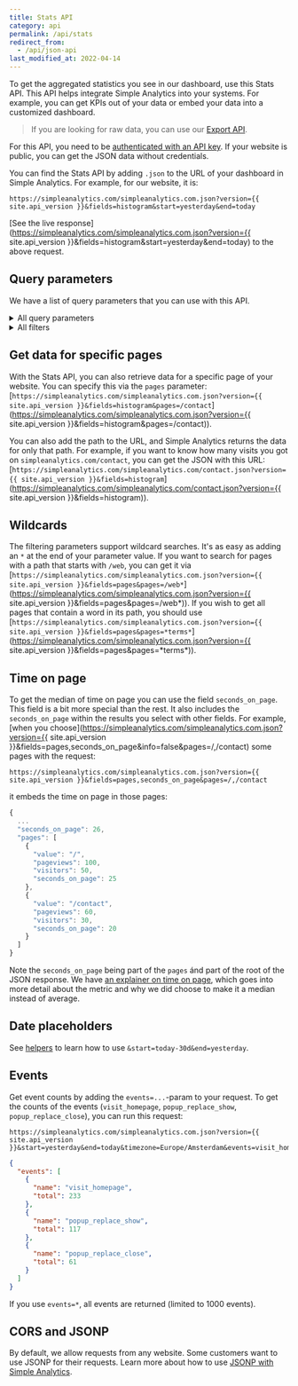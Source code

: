 ```yaml
---
title: Stats API
category: api
permalink: /api/stats
redirect_from:
  - /api/json-api
last_modified_at: 2022-04-14
---
```


To get the aggregated statistics you see in our dashboard, use this Stats API. This API helps integrate Simple Analytics into your systems. For example, you can get KPIs out of your data or embed your data into a customized dashboard.

> If you are looking for raw data, you can use our [Export API](/api/export-data-points).

For this API, you need to be [authenticated with an API key](/api/authenticate). If your website is public, you can get the JSON data without credentials.

You can find the Stats API by adding `.json` to the URL of your dashboard in Simple Analytics. For example, for our website, it is:

```
https://simpleanalytics.com/simpleanalytics.com.json?version={{ site.api_version }}&fields=histogram&start=yesterday&end=today
```

[See the live response](https://simpleanalytics.com/simpleanalytics.com.json?version={{ site.api_version }}&fields=histogram&start=yesterday&end=today) to the above request.

## Query parameters

We have a list of query parameters that you can use with this API.

<details>
<summary>All query parameters</summary>
<div markdown="1">

The complete list of all query params you can use with the latest Stats API.

- `version` the version of the API (the latest version is `{{ site.api_version }}`)
- `start` the start date with this format `YYYY-MM-DD` (defaults to 1 month ago)
- `end` the end data with above format (defaults to today)
- `limit` a limit for the fields (1-1000)
- `timezone` a valid time zone like `Europe/Amsterdam` (with capitals)
- `info` shows more information about fields in the response (defaults to true)
- `callback` wraps the response in a callback for [JSONP](https://en.wikipedia.org/wiki/JSONP)
- [`events` a list of specified events and how much they occurred](#events)
- `fields` a comma seperated list of fields you want to get returned:
  - `pageviews` the total amount of page views in the specified period
  - `visitors` the total amount of visitors (unique page views) in the specified period
  - `histogram` an array with page views and visitors per day
  - `pages` a comma seperated list of pages you want to get stats for
  - `countries` a list of country codes
  - `referrers` a list of referrers (normalized)
  - `utm_sources` a list of UTM sources
  - `utm_mediums` a list of UTM mediums
  - `utm_campaigns` a list of UTM campaigns
  - `utm_contents` a list of UTM contents
  - `utm_terms` a list of UTM terms
  - `browser_names` a list of browser names
  - `os_names` a list of OS names
  - `device_types` a list of device types (mobile, tablet, desktop, tv)
  - `seconds_on_page` the median of seconds a visitor spent on the page ([see more](#time-on-page))

</div>
</details>

<details>
<summary>All filters</summary>
<div markdown="1">

You can filter the returned data. Here is the list of filters you can use.

- `page` filter by a page
- `pages` filter by a comma separated list of pages (`/contact,/product/*`)
- `country` filter by a country code
- `referrer` filter by a referrer (normalized)
- `utm_source` filter by a UTM source
- `utm_medium` filter by a UTM medium
- `utm_campaign` filter by a UTM campaign
- `utm_content` filter by a UTM content
- `utm_term` filter by a UTM term
- `browser_name` filter by a browser name
- `os_name` filter by a OS name
- `device_type` filter by a device type (mobile, tablet, desktop, tv)

These filters don't have effect on the `events` query parameter.

</div>
</details>

## Get data for specific pages

With the Stats API, you can also retrieve data for a specific page of your website. You can specify this via the `pages` parameter: [`https://simpleanalytics.com/simpleanalytics.com.json?version={{ site.api_version }}&fields=histogram&pages=/contact`](https://simpleanalytics.com/simpleanalytics.com.json?version={{ site.api_version }}&fields=histogram&pages=/contact)).

You can also add the path to the URL, and Simple Analytics returns the data for only that path. For example, if you want to know how many visits you got on `simpleanalytics.com/contact`, you can get the JSON with this URL: [`https://simpleanalytics.com/simpleanalytics.com/contact.json?version={{ site.api_version }}&fields=histogram`](https://simpleanalytics.com/simpleanalytics.com/contact.json?version={{ site.api_version }}&fields=histogram)).

## Wildcards

The filtering parameters support wildcard searches. It's as easy as adding an `*` at the end of your parameter value. If you want to search for pages with a path that starts with `/web`, you can get it via [`https://simpleanalytics.com/simpleanalytics.com.json?version={{ site.api_version }}&fields=pages&pages=/web*`](https://simpleanalytics.com/simpleanalytics.com.json?version={{ site.api_version }}&fields=pages&pages=/web*)). If you wish to get all pages that contain a word in its path, you should use [`https://simpleanalytics.com/simpleanalytics.com.json?version={{ site.api_version }}&fields=pages&pages=*terms*`](https://simpleanalytics.com/simpleanalytics.com.json?version={{ site.api_version }}&fields=pages&pages=*terms\*)).

## Time on page

To get the median of time on page you can use the field `seconds_on_page`. This field is a bit more special than the rest. It also includes the `seconds_on_page` within the results you select with other fields. For example, [when you choose](https://simpleanalytics.com/simpleanalytics.com.json?version={{ site.api_version }}&fields=pages,seconds_on_page&info=false&pages=/,/contact) some pages with the request:

```
https://simpleanalytics.com/simpleanalytics.com.json?version={{ site.api_version }}&fields=pages,seconds_on_page&pages=/,/contact
```

it embeds the time on page in those pages:

```js
{
  ...
  "seconds_on_page": 26,
  "pages": [
    {
      "value": "/",
      "pageviews": 100,
      "visitors": 50,
      "seconds_on_page": 25
    },
    {
      "value": "/contact",
      "pageviews": 60,
      "visitors": 30,
      "seconds_on_page": 20
    }
  ]
}
```

Note the `seconds_on_page` being part of the `pages` ánd part of the root of the JSON response. We have [an explainer on time on page](/explained/time-on-page), which goes into more detail about the metric and why we did choose to make it a median instead of average.

## Date placeholders

See [helpers](/api/helpers#date-placeholders) to learn how to use `&start=today-30d&end=yesterday`.

## Events

Get event counts by adding the `events=...`-param to your request. To get the counts of the events (`visit_homepage`, `popup_replace_show`, `popup_replace_close`), you can run this request:

```
https://simpleanalytics.com/simpleanalytics.com.json?version={{ site.api_version }}&start=yesterday&end=today&timezone=Europe/Amsterdam&events=visit_homepage,popup_replace_show,popup_replace_close
```

```json
{
  "events": [
    {
      "name": "visit_homepage",
      "total": 233
    },
    {
      "name": "popup_replace_show",
      "total": 117
    },
    {
      "name": "popup_replace_close",
      "total": 61
    }
  ]
}
```

If you use `events=*`, all events are returned (limited to 1000 events).

## CORS and JSONP

By default, we allow requests from any website. Some customers want to use JSONP for their requests. Learn more about how to use [JSONP with Simple Analytics](/api/cors-jsonp).
